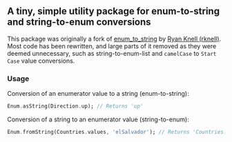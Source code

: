 ## A tiny, simple utility package for enum-to-string and string-to-enum conversions

This package was originally a fork of
[enum_to_string](https://pub.dev/packages/enum_to_string) by
[Ryan Knell (rknell)](https://github.com/rknell). Most code has been rewritten,
and large parts of it removed as they were deemed unnecessary, such as
string-to-enum-list and `camelCase` to `Start Case` value conversions.

### Usage

Conversion of an enumerator value to a string (enum-to-string):

```dart
Enum.asString(Direction.up); // Returns 'up'
```

Conversion of a string to an enumerator value (string-to-enum):

```dart
Enum.fromString(Countries.values, 'elSalvador'); // Returns 'Countries.elSalvador'
```
